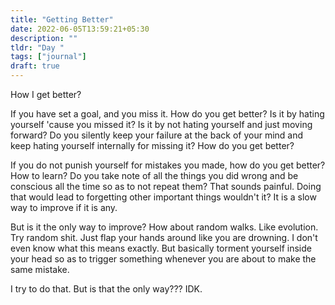 ```yaml
---
title: "Getting Better"
date: 2022-06-05T13:59:21+05:30
description: ""
tldr: "Day "
tags: ["journal"]
draft: true
---
```



How I get better?

If you have set a goal, and you miss it. How do you get better? Is it by hating yourself 'cause you missed it? Is it by not hating yourself and just moving forward?
Do you silently keep your failure at the back of your mind and keep hating yourself internally for missing it? How do you get better?

If you do not punish yourself for mistakes you made, how do you get better? How to learn? Do you take note of all the things you did wrong and be conscious all the time so
as to not repeat them? That sounds painful. Doing that would lead to forgetting other important things wouldn't it? It is a slow way to improve if it is any.

But is it the only way to improve? How about random walks. Like evolution. Try random shit. Just flap your hands around like you are drowning. I don't even know what this means
exactly. But basically torment yourself inside your head so as to trigger something whenever you are about to make the same mistake.

I try to do that. But is that the only way??? IDK.

